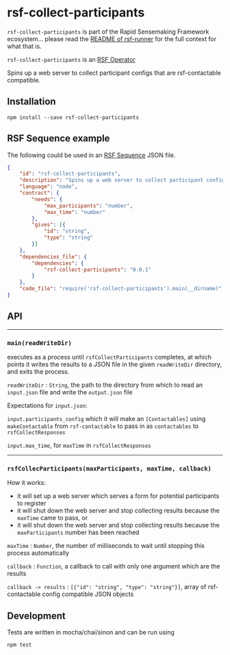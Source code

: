 # rsf-collect-participants

`rsf-collect-participants` is part of the Rapid Sensemaking Framework ecosystem... please read
the [README of rsf-runner](https://github.com/rapid-sensemaking-framework/rsf-runner/blob/master/README.md) for the full context for what that is.

`rsf-collect-participants` is an [RSF Operator](https://github.com/rapid-sensemaking-framework/rsf-runner#rsf-operators)

Spins up a web server to collect participant configs that are rsf-contactable compatible.

## Installation

`npm install --save rsf-collect-participants`

## RSF Sequence example

The following could be used in an [RSF Sequence](https://github.com/rapid-sensemaking-framework/rsf-runner#rsf-sequences) JSON file.

```json
{
    "id": "rsf-collect-participants",
    "description": "Spins up a web server to collect participant configs that are rsf-contactable compatible",
    "language": "node",
    "contract": {
        "needs": {
            "max_participants": "number",
            "max_time": "number"
        },
        "gives": [{
            "id": "string",
            "type": "string"
        }]
    },
    "dependencies_file": {
        "dependencies": {
            "rsf-collect-participants": "0.0.1"
        }
    },
    "code_file": "require('rsf-collect-participants').main(__dirname)"
}
```

## API

___

### `main(readWriteDir)`

executes as a process until `rsfCollectParticipants` completes, at which points it writes the results to a JSON file in the given `readWriteDir` directory, and exits the process.

`readWriteDir` : `String`, the path to the directory from which to read an `input.json` file and write the `output.json` file

Expectations for `input.json`:

`input.participants_config` which it will make an `[Contactables]` using `makeContactable` from `rsf-contactable`  to pass in as `contactables` to `rsfCollectResponses`

`input.max_time`, for `maxTime` in `rsfCollectResponses`

___

### `rsfCollecParticipants(maxParticipants, maxTime, callback)`

How it works:

- it will set up a web server which serves a form for potential participants to register
- it will shut down the web server and stop collecting results because the `maxTime` came to pass, or
- it will shut down the web server and stop collecting results because the `maxParticipants` number has been reached

`maxTime` : `Number`, the number of milliseconds to wait until stopping this process automatically

`callback` : `Function`, a callback to call with only one argument which are the results

`callback -> results` : `[{"id": "string", "type": "string"}]`, array of rsf-contactable config compatible JSON objects



## Development

Tests are written in mocha/chai/sinon and can be run using

```
npm test
```




